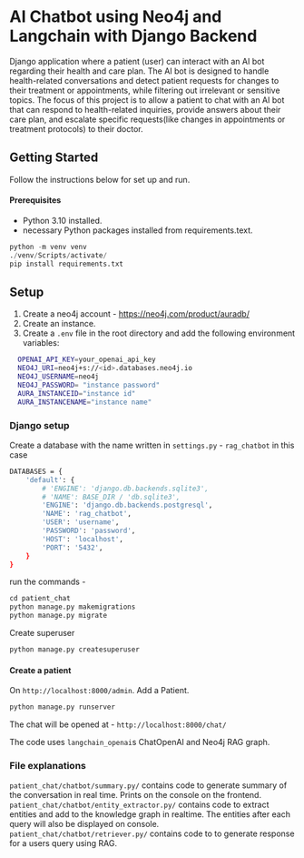 # AI Chatbot using Neo4j and Langchain with Django Backend

Django application where a patient (user) can interact with an AI bot regarding their health and care plan. The AI bot is designed to handle health-related conversations and detect patient requests for changes to their treatment or appointments, while filtering out irrelevant or sensitive topics.
The focus of this project is to allow a patient to chat with an AI bot that can respond to health-related inquiries, provide answers about their care plan, and escalate specific requests(like changes in appointments or treatment protocols) to their doctor.

## Getting Started
Follow the instructions below for set up and run.

#### Prerequisites
- Python 3.10 installed.
- necessary Python packages installed from requirements.text.
```python
python -m venv venv
./venv/Scripts/activate/
pip install requirements.txt
```
## Setup

1. Create a neo4j account - https://neo4j.com/product/auradb/
2. Create an instance.
3. Create a `.env` file in the root directory and add the following environment variables:
```bash
  OPENAI_API_KEY=your_openai_api_key
  NEO4J_URI=neo4j+s://<id>.databases.neo4j.io
  NEO4J_USERNAME=neo4j
  NEO4J_PASSWORD= "instance password"
  AURA_INSTANCEID="instance id"
  AURA_INSTANCENAME="instance name"
```
### Django setup
Create a database with the name written in `settings.py` - `rag_chatbot` in this case
```bash
DATABASES = {
    'default': {
        # 'ENGINE': 'django.db.backends.sqlite3',
        # 'NAME': BASE_DIR / 'db.sqlite3',
        'ENGINE': 'django.db.backends.postgresql',
        'NAME': 'rag_chatbot',
        'USER': 'username',
        'PASSWORD': 'password',
        'HOST': 'localhost',
        'PORT': '5432',
    }
}
```
run the commands - 
```python
cd patient_chat
python manage.py makemigrations
python manage.py migrate
```
Create superuser
```python
python manage.py createsuperuser
```

#### Create a patient
On `http://localhost:8000/admin`.
Add a Patient.
```python
python manage.py runserver
```
The chat will be opened at - `http://localhost:8000/chat/`

The code uses `langchain_openai`s ChatOpenAI and Neo4j RAG graph. 

### File explanations 
`patient_chat/chatbot/summary.py/` contains code to generate summary of the conversation in real time. Prints on the console on the frontend. \
`patient_chat/chatbot/entity_extractor.py/` contains code to extract entities and add to the knowledge graph in realtime. The entities after each query will also be displayed on console. \
`patient_chat/chatbot/retriever.py/` contains code to to generate response for a users query using RAG. 

